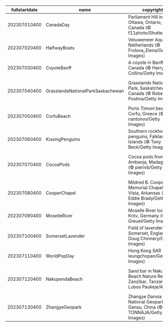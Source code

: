 |fullstartdate|name|copyright|title|image|
|--|--|--|--|--|
202307010400|CanadaDay|Parliament Hill in Ottawa, Ontario, Canada (© f11photo/Shutterstock)|Happy Canada Day!|![](/en-CA/2023/07/202307010400CanadaDay.jpg)|
202307020400|HalfwayBoats|Veluwemeer Aqueduct, Netherlands (© Frolova_Elena/Getty Images)|We're halfway there|![](/en-CA/2023/07/202307020400HalfwayBoats.jpg)|
202307030400|CoyoteBanff|A coyote in Banff, Canada (© Harry Collins/Getty Images)|Hot enough to howl|![](/en-CA/2023/07/202307030400CoyoteBanff.jpg)|
202307040400|GrasslandsNationalParkSaskachewan|Grasslands National Park, Saskatchewan, Canada (© Robert Postma/Getty Images)|The grass looks greener on this side|![](/en-CA/2023/07/202307040400GrasslandsNationalParkSaskachewan.jpg)|
202307050400|CorfuBeach|Porto Timoni beach, Corfu, Greece (© nantonov/Getty Images)|Pick your paradise|![](/en-CA/2023/07/202307050400CorfuBeach.jpg)|
202307060400|KissingPenguins|Southern rockhopper penguins, Falkland Islands (© Tony Beck/Getty Images)|A peck between penguins|![](/en-CA/2023/07/202307060400KissingPenguins.jpg)|
202307070400|CocoaPods|Cocoa pods from Ambanja, Madagascar (© pierivb/Getty Images)|A chocolate lover's favourite fruit|![](/en-CA/2023/07/202307070400CocoaPods.jpg)|
202307080400|CooperChapel|Mildred B. Cooper Memorial Chapel, Bella Vista, Arkansas (© Eddie Brady/Getty Images)|Sanctuary among the trees|![](/en-CA/2023/07/202307080400CooperChapel.jpg)|
202307090400|MoselleRiver|Moselle River loop near Kröv, Germany (© Jorg Greuel/Getty Images)|Staying in the loop|![](/en-CA/2023/07/202307090400MoselleRiver.jpg)|
202307100400|SomersetLavender|Field of lavender, Somerset, England (© Doug Chinnery/Getty Images)|A scented sea of purple|![](/en-CA/2023/07/202307100400SomersetLavender.jpg)|
202307110400|WorldPopDay|Hong Kong SAR (© leungchopan/Getty Images)|A sea of humanity|![](/en-CA/2023/07/202307110400WorldPopDay.jpg)|
202307120400|NakupendaBeach|Sand bar in Nakupenda Beach Nature Reserve, Zanzibar, Tanzania  (© Lubos Paukeje/Alamy)|The world's most exclusive beach?|![](/en-CA/2023/07/202307120400NakupendaBeach.jpg)|
202307130400|ZhangyeGeopark|Zhangye Danxia National Geopark, Gansu, China (© TONNAJA/Getty Images)|Walking a rocky rainbow|![](/en-CA/2023/07/202307130400ZhangyeGeopark.jpg)|
